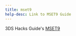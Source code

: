 ```yaml
---
title: mset9
help-desc: Link to MSET9 Guide
---
```


3DS Hacks Guide's [MSET9](https://3ds.hacks.guide/installing-boot9strap-(mset9))
